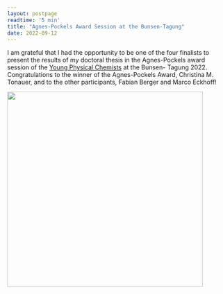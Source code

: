 ```yaml
---
layout: postpage
readtime: '5 min'
title: "Agnes-Pockels Award Session at the Bunsen-Tagung"
date: 2022-09-12
---
```


<span class="dropcap">I</span> am grateful that I had the opportunity to be one of the four finalists to present the results of my doctoral 
thesis in the Agnes-Pockels award session of the [Young Physical Chemists](https://bunsen.de/ypc) at the Bunsen-
Tagung 2022. Congratulations to the winner of the Agnes-Pockels Award, Christina M. Tonauer, and to the other
participants, Fabian Berger and Marco Eckhoff!

<img width=450 src='https://raw.githubusercontent.com/carolin-m/carolin-m.github.io/main/assets/img/posts/AP_finalists.jpg'> 
